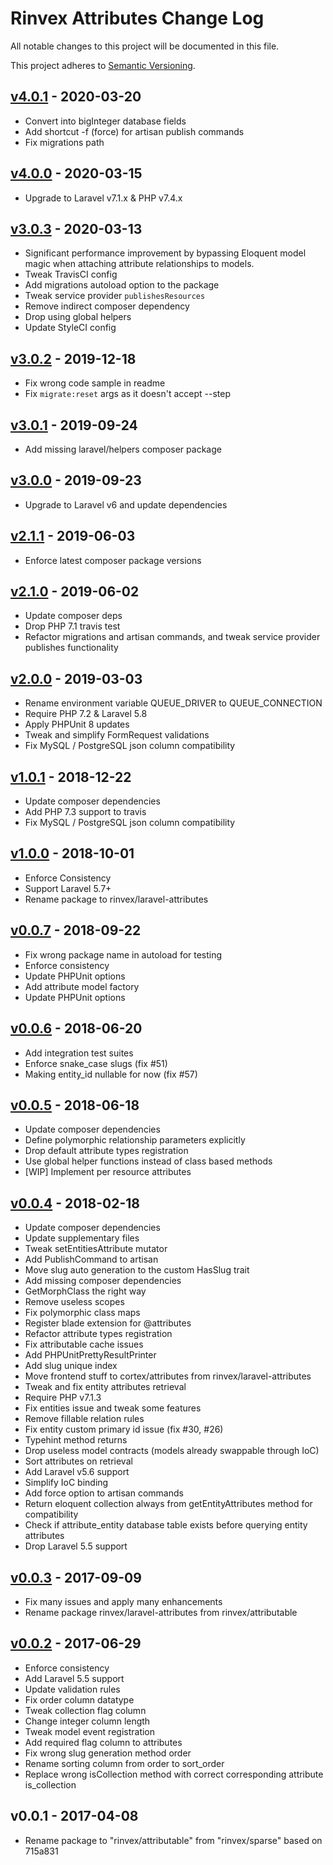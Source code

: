 # Rinvex Attributes Change Log

All notable changes to this project will be documented in this file.

This project adheres to [Semantic Versioning](CONTRIBUTING.md).


## [v4.0.1] - 2020-03-20
- Convert into bigInteger database fields
- Add shortcut -f (force) for artisan publish commands
- Fix migrations path

## [v4.0.0] - 2020-03-15
- Upgrade to Laravel v7.1.x & PHP v7.4.x

## [v3.0.3] - 2020-03-13
- Significant performance improvement by bypassing Eloquent model magic when attaching attribute relationships to models.
- Tweak TravisCI config
- Add migrations autoload option to the package
- Tweak service provider `publishesResources`
- Remove indirect composer dependency
- Drop using global helpers
- Update StyleCI config

## [v3.0.2] - 2019-12-18
- Fix wrong code sample in readme
- Fix `migrate:reset` args as it doesn't accept --step

## [v3.0.1] - 2019-09-24
- Add missing laravel/helpers composer package

## [v3.0.0] - 2019-09-23
- Upgrade to Laravel v6 and update dependencies

## [v2.1.1] - 2019-06-03
- Enforce latest composer package versions

## [v2.1.0] - 2019-06-02
- Update composer deps
- Drop PHP 7.1 travis test
- Refactor migrations and artisan commands, and tweak service provider publishes functionality

## [v2.0.0] - 2019-03-03
- Rename environment variable QUEUE_DRIVER to QUEUE_CONNECTION
- Require PHP 7.2 & Laravel 5.8
- Apply PHPUnit 8 updates
- Tweak and simplify FormRequest validations
- Fix MySQL / PostgreSQL json column compatibility

## [v1.0.1] - 2018-12-22
- Update composer dependencies
- Add PHP 7.3 support to travis
- Fix MySQL / PostgreSQL json column compatibility

## [v1.0.0] - 2018-10-01
- Enforce Consistency
- Support Laravel 5.7+
- Rename package to rinvex/laravel-attributes

## [v0.0.7] - 2018-09-22
- Fix wrong package name in autoload for testing
- Enforce consistency
- Update PHPUnit options
- Add attribute model factory
- Update PHPUnit options

## [v0.0.6] - 2018-06-20
- Add integration test suites
- Enforce snake_case slugs (fix #51)
- Making entity_id nullable for now (fix #57)

## [v0.0.5] - 2018-06-18
- Update composer dependencies
- Define polymorphic relationship parameters explicitly
- Drop default attribute types registration
- Use global helper functions instead of class based methods
- [WIP] Implement per resource attributes

## [v0.0.4] - 2018-02-18
- Update composer dependencies
- Update supplementary files
- Tweak setEntitiesAttribute mutator
- Add PublishCommand to artisan
- Move slug auto generation to the custom HasSlug trait
- Add missing composer dependencies
- GetMorphClass the right way
- Remove useless scopes
- Fix polymorphic class maps
- Register blade extension for @attributes
- Refactor attribute types registration
- Fix attributable cache issues
- Add PHPUnitPrettyResultPrinter
- Add slug unique index
- Move frontend stuff to cortex/attributes from rinvex/laravel-attributes
- Tweak and fix entity attributes retrieval
- Require PHP v7.1.3
- Fix entities issue and tweak some features
- Remove fillable relation rules
- Fix entity custom primary id issue (fix #30, #26)
- Typehint method returns
- Drop useless model contracts (models already swappable through IoC)
- Sort attributes on retrieval
- Add Laravel v5.6 support
- Simplify IoC binding
- Add force option to artisan commands
- Return eloquent collection always from getEntityAttributes method for compatibility
- Check if attribute_entity database table exists before querying entity attributes
- Drop Laravel 5.5 support

## [v0.0.3] - 2017-09-09
- Fix many issues and apply many enhancements
- Rename package rinvex/laravel-attributes from rinvex/attributable

## [v0.0.2] - 2017-06-29
- Enforce consistency
- Add Laravel 5.5 support
- Update validation rules
- Fix order column datatype
- Tweak collection flag column
- Change integer column length
- Tweak model event registration
- Add required flag column to attributes
- Fix wrong slug generation method order
- Rename sorting column from order to sort_order
- Replace wrong isCollection method with correct corresponding attribute is_collection

## v0.0.1 - 2017-04-08
- Rename package to "rinvex/attributable" from "rinvex/sparse" based on 715a831

[v4.0.1]: https://github.com/rinvex/laravel-attributes/compare/v4.0.0...v4.0.1
[v4.0.0]: https://github.com/rinvex/laravel-attributes/compare/v3.0.3...v4.0.0
[v3.0.3]: https://github.com/rinvex/laravel-attributes/compare/v3.0.2...v3.0.3
[v3.0.2]: https://github.com/rinvex/laravel-attributes/compare/v3.0.1...v3.0.2
[v3.0.1]: https://github.com/rinvex/laravel-attributes/compare/v3.0.0...v3.0.1
[v3.0.0]: https://github.com/rinvex/laravel-attributes/compare/v2.1.1...v3.0.0
[v2.1.1]: https://github.com/rinvex/laravel-attributes/compare/v2.1.0...v2.1.1
[v2.1.0]: https://github.com/rinvex/laravel-attributes/compare/v2.0.0...v2.1.0
[v2.0.0]: https://github.com/rinvex/laravel-attributes/compare/v1.0.1...v2.0.0
[v1.0.1]: https://github.com/rinvex/laravel-attributes/compare/v1.0.0...v1.0.1
[v1.0.0]: https://github.com/rinvex/laravel-attributes/compare/v0.0.7...v1.0.0
[v0.0.7]: https://github.com/rinvex/laravel-attributes/compare/v0.0.6...v0.0.7
[v0.0.6]: https://github.com/rinvex/laravel-attributes/compare/v0.0.5...v0.0.6
[v0.0.5]: https://github.com/rinvex/laravel-attributes/compare/v0.0.4...v0.0.5
[v0.0.4]: https://github.com/rinvex/laravel-attributes/compare/v0.0.3...v0.0.4
[v0.0.3]: https://github.com/rinvex/laravel-attributes/compare/v0.0.2...v0.0.3
[v0.0.2]: https://github.com/rinvex/laravel-attributes/compare/v0.0.1...v0.0.2
